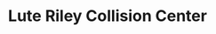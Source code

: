---
title: "Lute Riley Collision Center"
url: /dallas/lute-riley-collision-center/
shop: Autowerkstatt
---